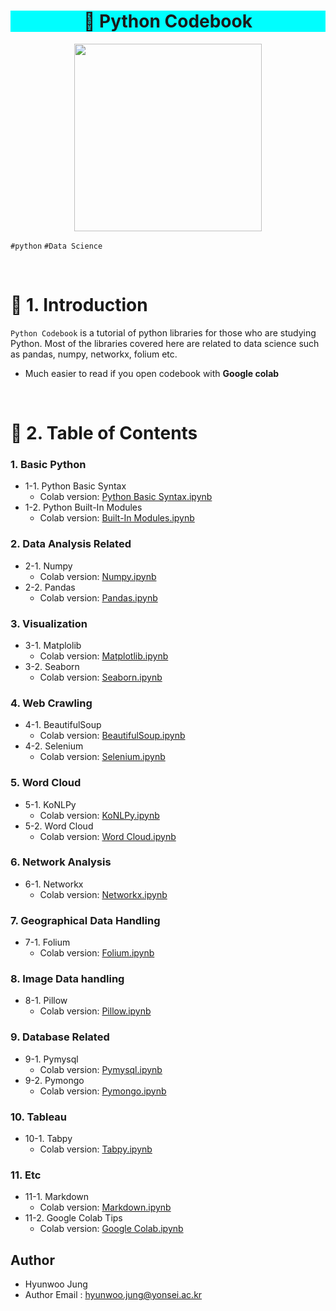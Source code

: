 <h1 align="center" style="background-color:#00FEFE"><strong>🔎 Python Codebook</strong></h3>
<p align="center"><img width="300" src="https://developers.redhat.com/blog/wp-content/uploads/2018/08/python-logo-master-v3-TM-flattened.png"/> </p>

`#python` `#Data Science`

<br>
 
# 🚦 1. Introduction

`Python Codebook` is a tutorial of python libraries for those who are studying Python. Most of the libraries covered here are related to data science such as pandas, numpy, networkx, folium etc.

 - Much easier to read if you open codebook with **Google colab**

<br>

# 🚦 2. Table of Contents
### 1. Basic Python
  - 1-1. Python Basic Syntax
    - Colab version: [Python Basic Syntax.ipynb](https://colab.research.google.com/github/hw79chopin/Python3-Codebook/blob/master/1-1.%20Python%20Basic%20Syntax/%5BPython%20Basic%20Syntax%5D%20Python3%20Codebook.ipynb)
  - 1-2. Python Built-In Modules
    - Colab version: [Built-In Modules.ipynb](https://colab.research.google.com/github/hw79chopin/Python3-Codebook/blob/master/1-2.%20Python%20Built-In%20Modules/%5BBuilt-In%20Modules%5D%20Python3%20Codebook.ipynb)
  
### 2. Data Analysis Related
  - 2-1. Numpy
    - Colab version: [Numpy.ipynb](https://colab.research.google.com/github/hw79chopin/Python3-Codebook/blob/master/2-1.%20Numpy/%5BNumpy%5D%20Python3%20Codebook.ipynb)
  - 2-2. Pandas
    - Colab version: [Pandas.ipynb](https://colab.research.google.com/github/hw79chopin/Python3-Codebook/blob/master/2-2.%20Pandas/%5BPandas%5D%20Python3%20Codebook.ipynb)
  
  
### 3. Visualization
  - 3-1. Matplolib
    - Colab version: [Matplotlib.ipynb](https://colab.research.google.com/github/hw79chopin/Python3-Codebook/blob/master/3-1.%20Matplotlib/%5BMatplotlib%5D%20Python3%20Codebook.ipynb)
  - 3-2. Seaborn
    - Colab version: [Seaborn.ipynb](https://colab.research.google.com/github/hw79chopin/Python3-Codebook/blob/master/3-2.%20Seaborn/%5BSeaborn%5D%20Python3%20Codebook.ipynb)
 
### 4. Web Crawling
  - 4-1. BeautifulSoup
    - Colab version: [BeautifulSoup.ipynb](https://colab.research.google.com/github/hw79chopin/Python3-Codebook/blob/master/4-1.%20BeautifulSoup/%5BBeautifulSoup%5D%20Python3%20Codebook.ipynb)
  - 4-2. Selenium
    - Colab version: [Selenium.ipynb](https://colab.research.google.com/github/hw79chopin/Python3-Codebook/blob/master/4-2.%20Selenium/%5BSelenium%5D%20Python3%20Codebook.ipynb)
    
### 5. Word Cloud
  - 5-1. KoNLPy
    - Colab version: [KoNLPy.ipynb](https://colab.research.google.com/github/hw79chopin/Python3-Codebook/blob/master/5-1.%20KoNLPy/%5BKoNLPy%5D%20Python3%20Codebook.ipynb)
  - 5-2. Word Cloud
    - Colab version: [Word Cloud.ipynb](https://colab.research.google.com/github/hw79chopin/Python3-Codebook/blob/master/5-2.%20Word%20Cloud/%5BWord_Cloud%5D%20Python3%20Codebook.ipynb)
  
### 6. Network Analysis
  - 6-1. Networkx
    - Colab version: [Networkx.ipynb](https://colab.research.google.com/github/hw79chopin/Python3-Codebook/blob/master/6-1.%20Networkx/%5BNetworkx%5D%20Python3%20Codebook.ipynb)
  
### 7. Geographical Data Handling
  - 7-1. Folium
    - Colab version: [Folium.ipynb](https://colab.research.google.com/github/hw79chopin/Python3-Codebook/blob/master/7-1.%20Folium/%5BFolium%5D%20Python3%20Codebook.ipynb)
  
### 8. Image Data handling
  - 8-1. Pillow
    - Colab version: [Pillow.ipynb](https://colab.research.google.com/github/hw79chopin/Python3-Codebook/blob/master/8-1.%20Pillow/%5BPillow%5D%20Python3%20Codebook.ipynb)

### 9. Database Related
  - 9-1. Pymysql
    - Colab version: [Pymysql.ipynb](https://colab.research.google.com/github/hw79chopin/Python3-Codebook/blob/master/9-1.%20Pymysql/%5BPymysql%5D%20Python3%20Codebook.ipynb)
  - 9-2. Pymongo
    - Colab version: [Pymongo.ipynb](https://colab.research.google.com/github/hw79chopin/Python3-Codebook/blob/master/9-2.%20Pymongo/%5BPymongo%5D%20Python3%20Codebook.ipynb)

### 10. Tableau
  - 10-1. Tabpy
    - Colab version: [Tabpy.ipynb](https://colab.research.google.com/github/hw79chopin/Python3-Codebook/blob/master/10-1.%20Tabpy/%5BTabpy%5D%20Python3%20Codebook.ipynb)
  
### 11. Etc
  - 11-1. Markdown
    - Colab version: [Markdown.ipynb](https://colab.research.google.com/github/hw79chopin/Python3-Codebook/blob/master/11-1.%20Markdown/%5BMarkdown%20Syntax%5D%20Python3%20Codebook.ipynb)
  - 11-2. Google Colab Tips
    - Colab version: [Google Colab.ipynb](https://colab.research.google.com/github/hw79chopin/Python3-Codebook/blob/master/11-2.%20Google%20Colab/%5BGoogle%20Colab%5D%20Python3%20Codebook.ipynb)

## Author
- Hyunwoo Jung
- Author Email : hyunwoo.jung@yonsei.ac.kr
